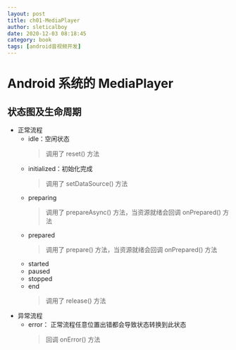 ```yaml
---
layout: post
title: ch01-MediaPlayer
author: sleticalboy
date: 2020-12-03 08:18:45
category: book
tags: [android音视频开发]
---
```


# Android 系统的 MediaPlayer

## 状态图及生命周期
- 正常流程
  - idle：空闲状态
    > 调用了 reset() 方法
  - initialized：初始化完成
    > 调用了 setDataSource() 方法 
  - preparing
    > 调用了 prepareAsync() 方法，当资源就绪会回调 onPrepared() 方法
  - prepared
    > 调用了 prepare() 方法，当资源就绪会回调 onPrepared() 方法
  - started
  - paused
  - stopped
  - end
    > 调用了 release() 方法
- 异常流程
  - error： 正常流程任意位置出错都会导致状态转换到此状态
    > 回调 onError() 方法

